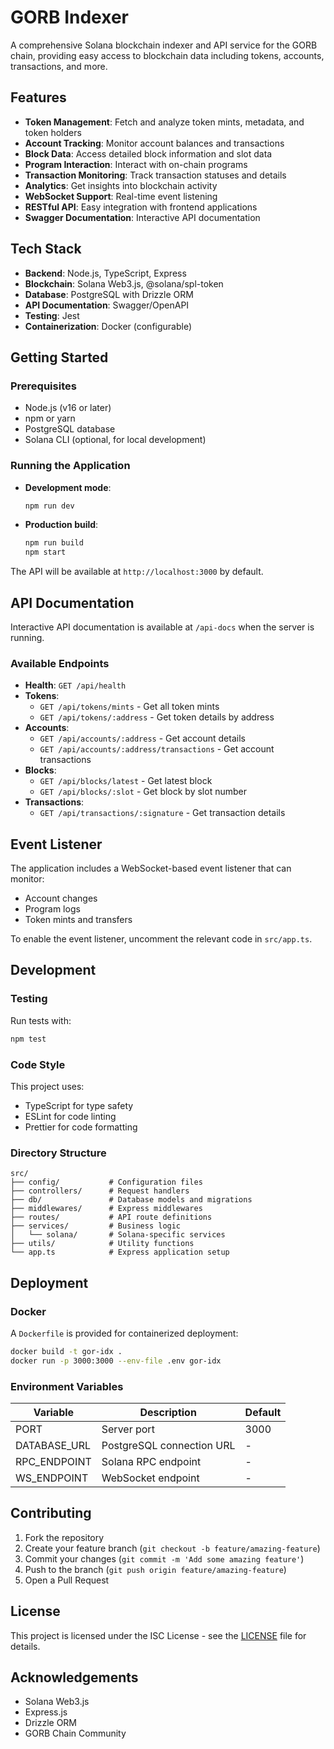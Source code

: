 # GORB Indexer

A comprehensive Solana blockchain indexer and API service for the GORB chain, providing easy access to blockchain data including tokens, accounts, transactions, and more.

## Features

- **Token Management**: Fetch and analyze token mints, metadata, and token holders
- **Account Tracking**: Monitor account balances and transactions
- **Block Data**: Access detailed block information and slot data
- **Program Interaction**: Interact with on-chain programs
- **Transaction Monitoring**: Track transaction statuses and details
- **Analytics**: Get insights into blockchain activity
- **WebSocket Support**: Real-time event listening
- **RESTful API**: Easy integration with frontend applications
- **Swagger Documentation**: Interactive API documentation

## Tech Stack

- **Backend**: Node.js, TypeScript, Express
- **Blockchain**: Solana Web3.js, @solana/spl-token
- **Database**: PostgreSQL with Drizzle ORM
- **API Documentation**: Swagger/OpenAPI
- **Testing**: Jest
- **Containerization**: Docker (configurable)

## Getting Started

### Prerequisites

- Node.js (v16 or later)
- npm or yarn
- PostgreSQL database
- Solana CLI (optional, for local development)

### Running the Application

- **Development mode**:
  ```bash
  npm run dev
  ```

- **Production build**:
  ```bash
  npm run build
  npm start
  ```

The API will be available at `http://localhost:3000` by default.

## API Documentation

Interactive API documentation is available at `/api-docs` when the server is running.

### Available Endpoints

- **Health**: `GET /api/health`
- **Tokens**: 
  - `GET /api/tokens/mints` - Get all token mints
  - `GET /api/tokens/:address` - Get token details by address
- **Accounts**: 
  - `GET /api/accounts/:address` - Get account details
  - `GET /api/accounts/:address/transactions` - Get account transactions
- **Blocks**: 
  - `GET /api/blocks/latest` - Get latest block
  - `GET /api/blocks/:slot` - Get block by slot number
- **Transactions**: 
  - `GET /api/transactions/:signature` - Get transaction details

## Event Listener

The application includes a WebSocket-based event listener that can monitor:
- Account changes
- Program logs
- Token mints and transfers

To enable the event listener, uncomment the relevant code in `src/app.ts`.

## Development

### Testing

Run tests with:
```bash
npm test
```

### Code Style

This project uses:
- TypeScript for type safety
- ESLint for code linting
- Prettier for code formatting

### Directory Structure

```
src/
├── config/           # Configuration files
├── controllers/      # Request handlers
├── db/               # Database models and migrations
├── middlewares/      # Express middlewares
├── routes/           # API route definitions
├── services/         # Business logic
│   └── solana/       # Solana-specific services
├── utils/            # Utility functions
└── app.ts            # Express application setup
```

## Deployment

### Docker

A `Dockerfile` is provided for containerized deployment:

```bash
docker build -t gor-idx .
docker run -p 3000:3000 --env-file .env gor-idx
```

### Environment Variables

| Variable | Description | Default |
|----------|-------------|---------|
| PORT | Server port | 3000 |
| DATABASE_URL | PostgreSQL connection URL | - |
| RPC_ENDPOINT | Solana RPC endpoint | - |
| WS_ENDPOINT | WebSocket endpoint | - |

## Contributing

1. Fork the repository
2. Create your feature branch (`git checkout -b feature/amazing-feature`)
3. Commit your changes (`git commit -m 'Add some amazing feature'`)
4. Push to the branch (`git push origin feature/amazing-feature`)
5. Open a Pull Request

## License

This project is licensed under the ISC License - see the [LICENSE](LICENSE) file for details.

## Acknowledgements

- Solana Web3.js
- Express.js
- Drizzle ORM
- GORB Chain Community